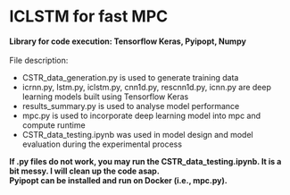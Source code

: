 # ICLSTM for fast MPC
**Library for code execution: Tensorflow Keras, Pyipopt, Numpy** </br> </br>
File description:
* CSTR_data_generation.py is used to generate training data </br>
* icrnn.py, lstm.py, iclstm.py, cnn1d.py, rescnn1d.py, icnn.py are deep learning models built using Tensorflow Keras </br>
* results_summary.py is used to analyse model performance </br>
* mpc.py is used to incorporate deep learning model into mpc and compute runtime </br>
* CSTR_data_testing.ipynb was used in model design and model evaluation during the experimental process

**If .py files do not work, you may run the CSTR_data_testing.ipynb. It is a bit messy. I will clean up the code asap.** </br>
**Pyipopt can be installed and run on Docker (i.e., mpc.py).**
